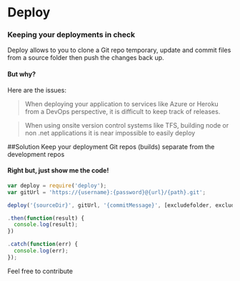 # Deploy
### Keeping your deployments in check

Deploy allows to you to clone a Git repo temporary, update and commit files from a source folder then push the changes back up.

#### But why?

Here are the issues:

> When deploying your application to services like Azure or Heroku from a DevOps perspective, it is difficult to keep track of releases.

>When using onsite version control systems like TFS, building node or non .net applications it is near impossible to easily deploy

##Solution
Keep your deployment Git repos (builds) separate from the development repos

#### Right but, just show me the code!

```javascript
var deploy = require('deploy');
var gitUrl = 'https://{username}:{password}@{url}/{path}.git';

deploy('{sourceDir}', gitUrl, '{commitMessage}', [excludefolder, excludefolder, excludefolder])

.then(function(result) {
  console.log(result);
})

.catch(function(err) {
  console.log(err);
});
```

Feel free to contribute
